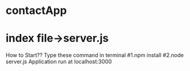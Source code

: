 # contactApp
# index file->server.js
How to Start??
Type these command in terminal
#1.npm install
#2.node server.js
Application run at localhost:3000

